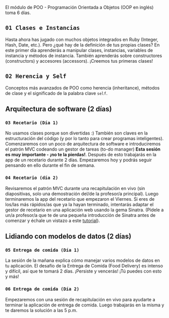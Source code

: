 El módulo de POO - Programación Orientada a Objetos (OOP en inglés) toma 6 días.

## `01 Clases e Instancias`

Hasta ahora has jugado con muchos objetos integrados en Ruby (Integer, Hash, Date, etc.). Pero ¿qué hay de la definición de tus propias clases? En este primer día aprenderás a manipular clases, instancias, variables de instancia y métodos de instancia. También aprenderás sobre constructores (constructors) y accesores (accessors). ¡Creemos tus primeras clases!

## `02 Herencia y Self`

Conceptos más avanzados de POO como herencia (inheritance), métodos de clase y el significado de la palabra clave `self`.

## Arquitectura de software (2 días)

### `03 Recetario (Día 1)`

No usamos clases porque son divertidas :) También son claves en la estructuración del código (y por lo tanto para crear programas inteligentes). Comenzaremos con un poco de arquitectura de software e introduciremos el patrón MVC codeando un gestor de tareas (to-do manager) **Esta sesión es muy importante - ¡no te la pierdas!**. Después de esto trabajarás en la app de un recetario durante 2 días. Empezaremos hoy y podrás seguir pensando en ello durante el fin de semana.

### `04 Recetario (día 2)`

Revisaremos el patrón MVC durante una recapitulación en vivo (sin diapositivas, solo una demostración del/de la profesor/a principal). Luego terminaremos la app del recetario que empezaron el Viernes. Si eres de los/las más rápidos/as que ya la hayan terminado, intentarás adaptar el gestor de recetario en una aplicación web usando la gema Sinatra. (Pídele a un/a profesor/a que te de una pequeña introducción de Sinatra antes de comenzar y échale un vistazo a este [tutorial](https://github.com/lewagon/sinatra-101)).

## Lidiando con modelos de datos (2 días)

### `05 Entrega de comida (Día 1)`

La sesión de la mañana explica cómo manejar varios modelos de datos en tu aplicación. El desafío de la Entrega de Comida (Food Delivery) es intenso y difícil, así que te tomará 2 días. ¡Persiste y vencerás! ¡Tú puedes con esto y más!

### `06 Entrega de comida (Día 2)`

Empezaremos con una sesión de recapitulación en vivo para ayudarte a terminar la aplicación de entrega de comida. Luego trabajarás en la misma y te daremos la solución a las 5 p.m.
